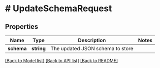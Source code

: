 # # UpdateSchemaRequest

## Properties

Name | Type | Description | Notes
------------ | ------------- | ------------- | -------------
**schema** | **string** | The updated JSON schema to store |

[[Back to Model list]](../../README.md#models) [[Back to API list]](../../README.md#endpoints) [[Back to README]](../../README.md)
